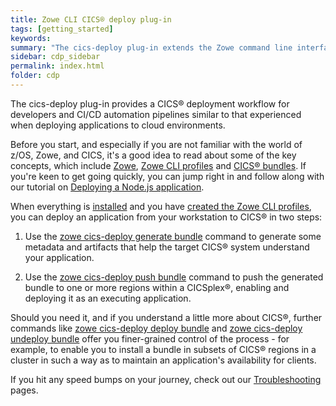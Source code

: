 ```yaml
---
title: Zowe CLI CICS® deploy plug-in
tags: [getting_started]
keywords:
summary: "The cics-deploy plug-in extends the Zowe command line interface (CLI) to deploy applications developed on a workstation to IBM CICS® Transaction Server for z/OS® (CICS). The Zowe CLI and plug-ins provide a simple and streamlined way to interact with IBM z/OS."
sidebar: cdp_sidebar
permalink: index.html
folder: cdp
---
```


The cics-deploy plug-in provides a CICS® deployment workflow for developers and CI/CD automation pipelines similar to that experienced when deploying applications to cloud environments.

Before you start, and especially if you are not familiar with the world of z/OS, Zowe, and CICS, it's a good idea to read about some of the key concepts, which include [Zowe](cdp-Zowe-and-CLI), [Zowe CLI profiles](cdp-Zowe-CLI-profiles) and [CICS® bundles](cdp-CICS-bundles). If you're keen to get going quickly, you can jump right in and follow along with our tutorial on [Deploying a Node.js application](cdp-Deploying-a-Nodejs-application).

When everything is [installed](cdp-Installing) and you have [created the Zowe CLI profiles](cdp-Creating-Zowe-CLI-profiles), you can deploy an application from your workstation to CICS® in two steps:

1. Use the [zowe cics-deploy generate bundle](cdp-CLIReadMe#generate--g--gen) command to generate some metadata and artifacts that help the target CICS® system understand your application.

2. Use the [zowe cics-deploy push bundle](cdp-CLIReadMe#push--p) command to push the generated bundle to one or more regions within a CICSplex®, enabling and deploying it as an executing application. 

Should you need it, and if you understand a little more about CICS®, further commands like [zowe cics-deploy deploy bundle](cdp-CLIReadMe#deploy--d--dep) and [zowe cics-deploy undeploy bundle](cdp-CLIReadMe#undeploy--u--udep) offer you finer-grained control of the process - for example, to enable you to install a bundle in subsets of CICS® regions in a cluster in such a way as to maintain an application's availability for clients.

If you hit any speed bumps on your journey, check out our [Troubleshooting](cdp-Log-and-trace-files) pages.
